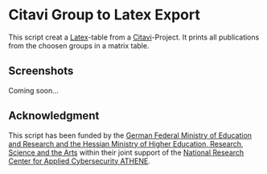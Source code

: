# Citavi Group to Latex Export
This script creat a [Latex](https://www.latex-project.org/)-table from a [Citavi](https://www.citavi.com/)-Project. It prints all publications from the choosen groups in a matrix table.

## Screenshots
Coming soon...

## Acknowledgment
This script has been funded by the [German Federal Ministry of Education and Research and the Hessian Ministry of Higher Education, Research, Science and the Arts](https://www.bmbf.de/) within their joint support of the [National Research Center for Applied Cybersecurity ATHENE](https://www.athene-center.de/).
